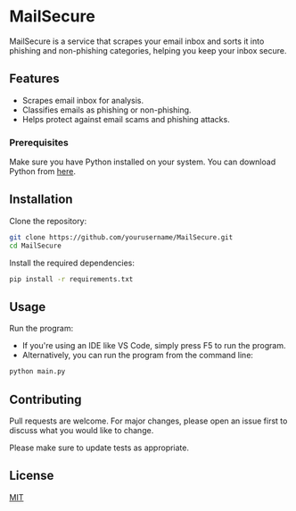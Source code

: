 # MailSecure

MailSecure is a service that scrapes your email inbox and sorts it into phishing and non-phishing categories, helping you keep your inbox secure.

## Features

- Scrapes email inbox for analysis.
- Classifies emails as phishing or non-phishing.
- Helps protect against email scams and phishing attacks.


### Prerequisites
Make sure you have Python installed on your system. You can download Python from [here](https://www.python.org/downloads/).



## Installation

Clone the repository:

```bash
git clone https://github.com/yourusername/MailSecure.git
cd MailSecure
```

Install the required dependencies:
```bash
pip install -r requirements.txt
```


## Usage

Run the program:

- If you're using an IDE like VS Code, simply press F5 to run the program.
- Alternatively, you can run the program from the command line:

```python
python main.py
```

## Contributing

Pull requests are welcome. For major changes, please open an issue first
to discuss what you would like to change.

Please make sure to update tests as appropriate.

## License

[MIT](https://choosealicense.com/licenses/mit/)
